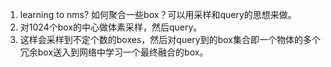1. learning to nms? 如何聚合一些box？可以用采样和query的思想来做。
2. 对1024个box的中心做体素采样，然后query。
3. 这样会采样到不定个数的boxes，然后对query到的box集合即一个物体的多个冗余box送入到网络中学习一个最终融合的box。